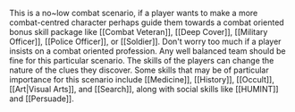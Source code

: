 This is a no~low combat scenario, if a player wants to make a more combat-centred character perhaps guide them towards a combat oriented bonus skill package like [[Combat Veteran]], [[Deep Cover]], [[Military Officer]], [[Police Officer]], or [[Soldier]]. Don't worry too much if a player insists on a combat oriented profession. 
Any well balanced team should be fine for this particular scenario. The skills of the players can change the nature of the clues they discover. Some skills that may be of particular importance for this scenario include [[Medicine]], [[History]], [[Occult]], [[Art|Visual Arts]], and [[Search]], along with social skills like [[HUMINT]] and [[Persuade]]. 